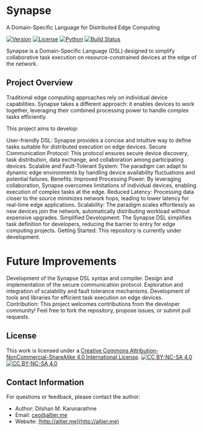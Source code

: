 # Synapse
A Domain-Specific Language for Distributed Edge Computing

[![Version](https://img.shields.io/badge/version-0.1-brightgreen.svg)](https://pypi.org/project/ad-topic-recommender/)
[![License](https://img.shields.io/badge/license-CC%20BY--NC--SA%204.0-blue.svg)](https://creativecommons.org/licenses/by-nc-sa/4.0/)
[![Python](https://img.shields.io/badge/python-3.11-blue.svg)](https://www.python.org/downloads/)
[![Build Status](https://travis-ci.com/dilshan/synapse.svg?branch=main)](https://travis-ci.com/dilshan/synapse)

Synapse is a Domain-Specific Language (DSL) designed to simplify collaborative task execution on resource-constrained 
devices at the edge of the network.

## Project Overview

Traditional edge computing approaches rely on individual device capabilities. Synapse takes a different approach: it enables devices to work together, leveraging their combined processing power to handle complex tasks efficiently.

This project aims to develop:

User-friendly DSL: Synapse provides a concise and intuitive way to define tasks suitable for distributed execution on edge devices.
Secure Communication Protocol: This protocol ensures secure device discovery, task distribution, data exchange, and collaboration among participating devices.
Scalable and Fault-Tolerant System: The paradigm can adapt to dynamic edge environments by handling device availability fluctuations and potential failures.
Benefits:
Improved Processing Power: By leveraging collaboration, Synapse overcomes limitations of individual devices, enabling execution of complex tasks at the edge.
Reduced Latency: Processing data closer to the source minimizes network hops, leading to lower latency for real-time edge applications.
Scalability: The paradigm scales effortlessly as new devices join the network, automatically distributing workload without expensive upgrades.
Simplified Development: The Synapse DSL simplifies task definition for developers, reducing the barrier to entry for edge computing projects.
Getting Started:
This repository is currently under development.

# Future Improvements

Development of the Synapse DSL syntax and compiler.
Design and implementation of the secure communication protocol.
Exploration and integration of scalability and fault tolerance mechanisms.
Development of tools and libraries for efficient task execution on edge devices.
Contribution:
This project welcomes contributions from the developer community! Feel free to fork the repository, propose issues, or submit pull requests.

## License

This work is licensed under a
[Creative Commons Attribution-NonCommercial-ShareAlike 4.0 International License][cc-by-nc-sa].
[![CC BY-NC-SA 4.0][cc-by-nc-sa-shield]][cc-by-nc-sa]  
[![CC BY-NC-SA 4.0][cc-by-nc-sa-image]][cc-by-nc-sa] 

[cc-by-nc-sa]: http://creativecommons.org/licenses/by-nc-sa/4.0/
[cc-by-nc-sa-image]: https://licensebuttons.net/l/by-nc-sa/4.0/88x31.png
[cc-by-nc-sa-shield]: https://img.shields.io/badge/License-CC%20BY--NC--SA%204.0-lightgrey.svg

## Contact Information

For questions or feedback, please contact the author:

- Author: Dilshan M. Karunarathne
- Email: ceo@altier.me
- Website: [http://altier.me](http://altier.me)
